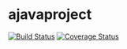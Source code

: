 # ajavaproject

[![Build Status](https://travis-ci.org/LorenzoBettini/ajavaproject.svg?branch=master)](https://travis-ci.org/LorenzoBettini/ajavaproject)
[![Coverage Status](https://coveralls.io/repos/github/LorenzoBettini/ajavaproject/badge.svg?branch=master)](https://coveralls.io/github/LorenzoBettini/ajavaproject?branch=master)
